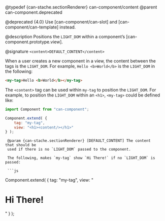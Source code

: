 @typedef {can-stache.sectionRenderer} can-component/content <content>
@parent can-component.deprecated

@deprecated {4.0} Use [can-component/can-slot] and [can-component/can-template] instead.

@description Positions the `LIGHT_DOM` within a component’s [can-component.prototype.view].

@signature `<content>DEFAULT_CONTENT</content>`

When a user creates a new component in a view, the content between the tags is the
`LIGHT_DOM`.  For example, `Hello <b>World</b>` is the `LIGHT_DOM` in the following:

```html
<my-tag>Hello <b>World</b></my-tag>
```

The `<content>` tag can be used within `my-tag` to position the `LIGHT_DOM`.  For
example, to position the `LIGHT_DOM` within an `<h1>`, `<my-tag>` could be defined like:

```js
import Component from "can-component";

Component.extend( {
	tag: "my-tag",
	view: "<h1><content/></h1>"
} );
```

	 @param {can-stache.sectionRenderer} [DEFAULT_CONTENT] The content that should be
	 used if there is no `LIGHT_DOM` passed to the component.

	 The following, makes `my-tag` show `Hi There!` if no `LIGHT_DOM` is passed:

	 ```js
Component.extend( {
	tag: "my-tag",
	view: "<h1><content>Hi There!</content></h1>"
} );
```

